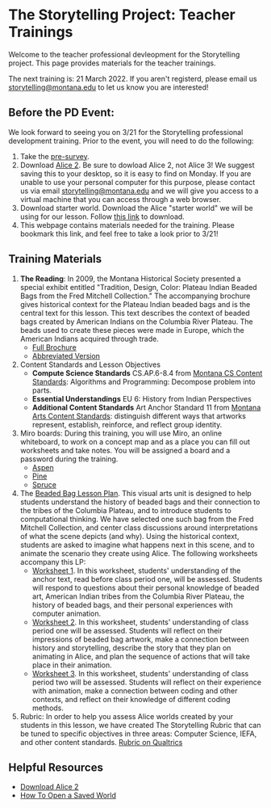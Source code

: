 # The Storytelling Project: Teacher Trainings

Welcome to the teacher professional devleopment for the Storytelling
project.  This page provides materials for the teacher trainings.

The next training is: 21 March 2022.  If you aren't registerd, please email us <storytelling@montana.edu> to let us know you are interested!

## Before the PD Event:

We look forward to seeing you on 3/21 for the Storytelling professional
development training.  Prior to the event, you will need to do the following:

1. Take the [pre-survey](https://montana.qualtrics.com/jfe/form/SV_bDEx8oVZn4QbYay).
2. Download [Alice 2](https://www.alice.org/get-alice/alice-2/).  Be sure to
   dowload Alice 2, not Alice 3!  We suggest saving this to your desktop, so it
   is easy to find on Monday.
   If you are unable to use your personal
   computer for this purpose, please contact us via email
   <storytelling@montana.edu> and we will give you access to a virtual machine
   that you can access through a web browser.
3. Download starter world. Download the Alice "starter world" we will be using
   for our lesson. Follow [this link](./assets/beaded-bag-starter.a2w) to download.
4. This webpage contains materials needed for the training.
   Please bookmark this link, and feel free to take a look prior to 3/21!

## Training Materials

1. **The Reading**: In 2009, the Montana Historical Society presented a special
   exhibit entitled "Tradition, Design, Color: Plateau Indian Beaded Bags from
   the Fred Mitchell Collection." The accompanying brochure gives historical
   context for the Plateau Indian beaded bags and is the central text for this
   lesson. This text describes the context of beaded bags created by American
   Indians on the Columbia River Plateau.  The beads used to create these pieces
   were made in Europe, which the American Indians acquired through trade.
    * [Full Brochure](./assets/reading-full-brochure.pdf)
    * [Abbreviated Version](./assets/reading-short.pdf)
2. Content Standards and Lesson Objectives
    * **Compute Science Standards** CS.AP.6-8.4 from [Montana CS Content Standards](https://opi.mt.gov/LinkClick.aspx?fileticket=VUuz382OEeQ%3d&portalid=182): Algorithms and Programming: Decompose problem into parts.
    * **Essential Understandings** EU 6: History from Indian Perspectives
    * **Additional Content Standards** Art Anchor Standard 11 from [Montana Arts Content Standards](https://opi.mt.gov/LinkClick.aspx?fileticket=2v0S2hRBPjs%3d&portalid=182): distinguish different ways that artworks represent, establish, reinforce, and reflect group
identity.
3. Miro boards: During this training, you will use Miro, an online whiteboard,
   to work on a concept map and as a place you can fill out worksheets and take
   notes.  You will be assigned a board and a password during the training.
    * [Aspen](https://miro.com/app/board/uXjVOD-tmfc=/?invite_link_id=382996925605)
    * [Pine](https://miro.com/app/board/uXjVOD-qVIU=/?invite_link_id=213731126261)
    * [Spruce](https://miro.com/app/board/uXjVOD-wKv8=/?invite_link_id=397741834702)
4. The [Beaded Bag Lesson Plan](./assets/beaded-bag.pdf). This visual arts unit
   is designed to help students understand the history of beaded bags and their
   connection to the tribes of the Columbia Plateau, and to introduce students
   to computational thinking.  We have selected one such bag from the Fred
   Mitchell Collection, and center class discussions
   around interpretations of what the scene depicts (and why).  Using the
   historical context, students are asked to imagine what happens next in this
   scene, and to animate the scenario they create using Alice. The following
   worksheets accompany this LP:
    * [Worksheet 1](./assets/worksheet1.pdf). In this worksheet, students'
      understanding of the anchor text, read before class period one, will be
      assessed.  Students will respond to questions about their personal
      knowledge of beaded art, American Indian tribes from the Columbia River
      Plateau, the history of beaded bags, and their personal experiences with
      computer animation.
    * [Worksheet 2](./assets/worksheet2.pdf). In this worksheet, students'
      understanding of class period one will be assessed. Students will reflect
      on their impressions of beaded bag artwork, make a connection between
      history and storytelling, describe the story that they plan on animating
      in Alice, and plan the sequence of actions that will take place in their
      animation.
   * [Worksheet 3](./assets/worksheet3.pdf). In this worksheet, students'
     understanding of class period two will be assessed. Students will reflect
     on their experience with animation, make a connection between coding and
     other contexts, and reflect on their knowledge of different coding methods.
5. Rubric: In order to help you assess Alice worlds created by your students in
   this lesson, we have created The Storytelling Rubric that can be tuned to
   specific objectives in three areas: Computer Science, IEFA, and other content
   standards.
    [Rubric on Qualtrics](https://montana.qualtrics.com/jfe/form/SV_7X1eMmNdZeDF77M)

## Helpful Resources

* [Download Alice 2](https://www.montana.edu/storytelling/lessons/)
* [How To Open a Saved World](./assets/howto_open-saved-world.pdf)
